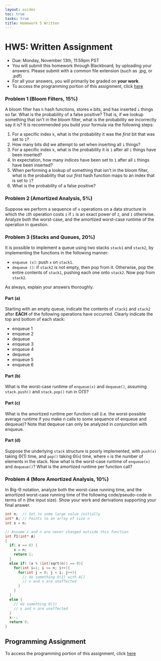 ```yaml
---
layout: asides
toc: true
tasks: true
title: Homework 5 Written
---
```


# HW5: Written Assignment

+ Due: Monday, November 13th, 11:59pm PST
+ You will submit this homework through Blackboard, by uploading your answers.  Please submit with a common file extension (such as .jpg, or .pdf)
+ For all your answers, you will primarily be graded on **your work**.
+ To access the programming portion of this assignment, click [here](./programming/)

### Problem 1 (Bloom Filters, 15%)

A bloom filter has `h` hash functions, stores `m` bits, and has inserted `i` things so far.  What is the probability of a false positive?  That is, if we lookup something that isn't in the bloom filter, what is the probability we incorrectly say it is?  It is recommended you build your formula via the following steps:

1. For a specific index `k`, what is the probability it was the *first* bit that was set to `1`?
2. How many bits did we attempt to set when inserting all `i` things?
3. For a specific index `k`, what is the probability it is `1` after all `i` things have been inserted?
4. In expectation, how many indices have been set to `1` after all `i` things have been inserted?
5. When performing a lookup of something that isn't in the bloom filter, what is the probability that our *first* hash function maps to an index that is set to `1`?
6. What is the probability of a false positive? 

### Problem 2 (Amortized Analysis, 5%)

Suppose we perform a sequence of `n` operations on a data structure in which the `i`th operation costs `i` if `i` is an exact power of `2`, and `1` otherwise. Analyze both the worst-case, and the amortized worst-case runtime of the operation in question.

### Problem 3 (Stacks and Queues, 20%)

It is possible to implement a queue using two stacks `stack1` and `stack2`, by implementing the functions in the following manner:

+ `enqueue (x)`: push `x` on `stack1`.
+ `dequeue ()`: if `stack2` is not empty, then pop from it.  Otherwise, pop the entire contents of `stack1`, pushing each one onto `stack2`.  Now pop from `stack2`.

As always, explain your answers thoroughly.

#### Part (a)

Starting with an empty queue, indicate the contents of `stack1` and `stack2` after **EACH** of the following operations have occurred.  Clearly indicate the top and bottom of each stack:

+ enqueue 1
+ enqueue 2
+ dequeue
+ enqueue 3
+ enqueue 4
+ dequeue
+ enqueue 5
+ enqueue 6 

#### Part (b)

What is the worst-case runtime of `enqueue(x)` and `dequeue()`, assuming `stack.push()` and `stack.pop()` run in O(1)?

#### Part (c)

What is the amortized runtime per function call (i.e. the worst-possible average runtime if you make n calls to some sequence of enqueue and dequeue)?  Note that dequeue can only be analyzed in *conjunction* with enqueue.

#### Part (d)

Suppose the underlying `stack` structure is poorly implemented, with `push(x)` taking &Theta;(1) time, and `pop()` taking &Theta;(`n`) time, where `n` is the number of elements in the stack.  Now what is the worst-case runtime of `enqueue(x)` and `dequeue()`?  What is the amortized runtime per function call?

### Problem 4 (More Amortized Analysis, 10%)
In Big-&Theta; notation, analyze both the worst-case running time, and the amortized worst-case running time of the following code/pseudo-code in terms of n (the input size).  Show your work and derivations supporting your final answer.

```c++
int n;  // Set to some large value initially
int* A; // Points to an array of size n
int x = n;

// Assume x and n are never changed outside this function
int f1(int* A)
{
  if( x == 0) {
    x = n;
    return 1;
  }
  else if( (x % (int)sqrt(n)) == 0){
    for(int i=1; i <= n; i++){
      for(int j = 0; j < i; j++){
        // do something O(1) with A[]
        // x and n are unaffected
      }
    }
  }
  else {
    // do something O(1)
    // x and n are unaffected
  }
  x--;
  return 0;
}
```

## Programming Assignment

To access the programming portion of this assignment, click [here](./programming/)
